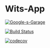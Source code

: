 # Wits-App
[![Google-s-Garage](https://circleci.com/gh/Google-s-Garage/Wits-App.svg?style=svg)](https://app.circleci.com/github/Google-s-Garage/Wits-App/pipelines)

[![Build Status](https://travis-ci.com/Google-s-Garage/Wits-App.svg?branch=master)](https://travis-ci.com/Google-s-Garage/Wits-App)



[![codecov](https://codecov.io/gh/Google-s-Garage/Wits-App/branch/master/graph/badge.svg)](https://codecov.io/gh/Google-s-Garage/Wits-App)

